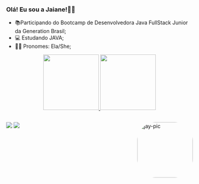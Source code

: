 ### Olá! Eu sou a Jaiane!👋🏻



- 📚Participando do Bootcamp de Desenvolvedora Java FullStack Junior da Generation Brasil;
- 💻 Estudando JAVA;
- 👩🏻 Pronomes: Ela/She;

<div align="center">
  <a href="https://github.com/jaianeoliv">
  <img height="150em" src="https://github-readme-stats.vercel.app/api?username=jaianeoliv&show_icons=true&theme=omni&include_all_commits=true&count_private=true"/>
  <img height="150em" src="https://github-readme-stats.vercel.app/api/top-langs/?username=jaianeoliv&layout=compact&langs_count=7&theme=omni"/>
</div>

 ##
 <div>
  
  <a href = "mailto:jaiane.liv02@gmail.com"><img src="https://img.shields.io/badge/Gmail-D14836?style=for-the-badge&logo=gmail&logoColor=white" target="_blank"></a>
  <a href="https://www.linkedin.com/in/jaiane-oliveira-8a94a2231" target="_blank"><img src="https://img.shields.io/badge/-LinkedIn-%230077B5?style=for-the-badge&logo=linkedin&logoColor=white" target="_blank"></a> 
   <img align="right" alt="jay-pic" height="150" style="border-radius:50px;" src="https://cdn.discordapp.com/attachments/940978243048194108/952686294406926396/ezgif.com-gif-maker.gif">
   
 </div>
